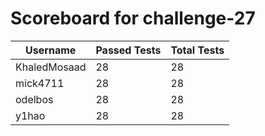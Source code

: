 # Scoreboard for challenge-27
| Username   | Passed Tests | Total Tests |
|------------|--------------|-------------|
| KhaledMosaad | 28 | 28 |
| mick4711 | 28 | 28 |
| odelbos | 28 | 28 |
| y1hao | 28 | 28 |
